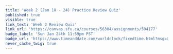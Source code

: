 ```yaml
---
title: 'Week 2 (Jan 18 - 24) Practice Review Quiz'
published: true
visible: true
link_text: 'Week 2 Review Quiz'
link_url: 'https://canvas.sfu.ca/courses/56304/assignments/504177'
badge_label: 'Sun Jan 24th 11:59pm PST'
badge_url: 'https://www.timeanddate.com/worldclock/fixedtime.html?msg=CMPT-363+Week+2+Review+Quiz+%28Practice%29+Due+Date&iso=20210124T235900'
never_cache_twig: true
---
```

